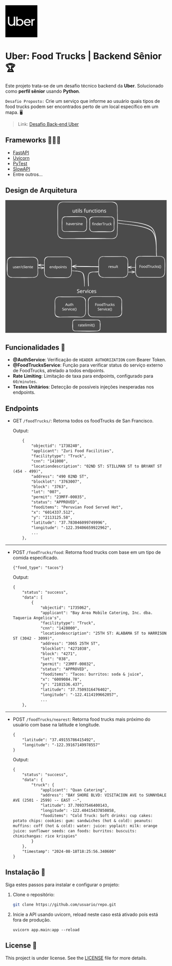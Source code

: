 <img src="/.github/uber.png" width=100px>

# Uber: Food Trucks | Backend Sênior 🏆

Este projeto trata-se de um desafio técnico backend da **Uber**. Solucionado como **perfil sênior** usando **Python**.

`Desafio Proposto:` Crie um serviço que informe ao usuário quais tipos de food trucks podem ser encontrados perto de um local específico em um mapa. 🖥

> Link: <a href="https://github.com/uber-archive/coding-challenge-tools/blob/master/coding_challenge.md">Desafio Back-end Uber</a>

## Frameworks 👩🏿‍💻

- <a href="https://fastapi.tiangolo.com/">FastAPI</a>
- <a href="https://www.uvicorn.org/">Uvicorn</a>
- <a href="https://docs.pytest.org/en/stable/">PyTest</a>
- <a href="https://pypi.org/project/slowapi/">SlowAPI</a>
- Entre outros...

## Design de Arquitetura

<img src="/.github/arquitetura.svg" width=1000px>

## Funcionalidades 🔧

- **@AuthService**: Verificação de `HEADER AUTHORIZATION` com Bearer Token.
- **@FoodTrucksService**: Função para verificar status do serviço externo de FoodTrucks, atrelado a todos endpoints.
- **Rate Limiting**: Limitação de taxa para endpoints, configurado para `60/minutes`.
- **Testes Unitários**: Detecção de possíveis injeções inesperadas nos endpoints.

## Endpoints

- GET `/foodTrucks/`: Retorna todos os foodTrucks de San Francisco.

  Output:

  ```
      {
          "objectid": "1738240",
          "applicant": "Zuri Food Facilities",
          "facilitytype": "Truck",
          "cnn": "141000",
          "locationdescription": "02ND ST: STILLMAN ST to BRYANT ST (454 - 499)",
          "address": "490 02ND ST",
          "blocklot": "3763007",
          "block": "3763",
          "lot": "007",
          "permit": "23MFF-00035",
          "status": "APPROVED",
          "fooditems": "Peruvian Food Served Hot",
          "x": "6014337.512",
          "y": "2113125.58",
          "latitude": "37.783046099749996",
          "longitude": "-122.39406659922962",
          ...
      },
  ```

---

- POST `/foodTrucks/food`: Retorna food trucks com base em um tipo de comida especificado.

  ```
  {"food_type": "tacos"}
  ```

  Output:

  ```
  {
      "status": "success",
      "data": [
          {
              "objectid": "1735062",
              "applicant": "Bay Area Mobile Catering, Inc. dba. Taqueria Angelica's",
              "facilitytype": "Truck",
              "cnn": "1428000",
              "locationdescription": "25TH ST: ALABAMA ST to HARRISON ST (3042 - 3099)",
              "address": "3065 25TH ST",
              "blocklot": "4271038",
              "block": "4271",
              "lot": "038",
              "permit": "23MFF-00032",
              "status": "APPROVED",
              "fooditems": "Tacos: burritos: soda & juice",
              "x": "6009084.78",
              "y": "2101536.437",
              "latitude": "37.7509316476402",
              "longitude": "-122.4114199662057",
              ...
      },

  ```

---

- POST `/foodTrucks/nearest`: Retorna food trucks mais próximo do usuário com base na latitude e longitude.

  ```
  {
      "latitude": "37.49155786415492",
      "longitude": "-122.39167149978557"
  }
  ```

  Output:

  ```
  {
      "status": "success",
      "data": {
          "truck": {
              "applicant": "Quan Catering",
              "address": "BAY SHORE BLVD: VISITACION AVE to SUNNYDALE AVE (2501 - 2599) -- EAST --",
              "latitude": 37.70937546400143,
              "longitude": -122.40415437850858,
              "fooditems": "Cold Truck: Soft drinks: cup cakes: potato chips: cookies: gum: sandwiches (hot & cold): peanuts: muffins: coff (hot & cold): water: juice: yoplait: milk: orange juice: sunflower seeds: can foods: burritos: buscuits: chimichangas: rice krispies"
          }
      },
      "timestamp": "2024-08-18T18:25:56.340600"
  }

  ```

## Instalação 📂

Siga estes passos para instalar e configurar o projeto:

1. Clone o repositório:
   ```bash
   git clone https://github.com/usuario/repo.git
   ```
2. Inicie a API usando uvicorn, reload neste caso está ativado pois está fora de produção.
   ```console
   uvicorn app.main:app --reload
   ```

## License 📘

This project is under license. See the [LICENSE](LICENSE) file for more details.
